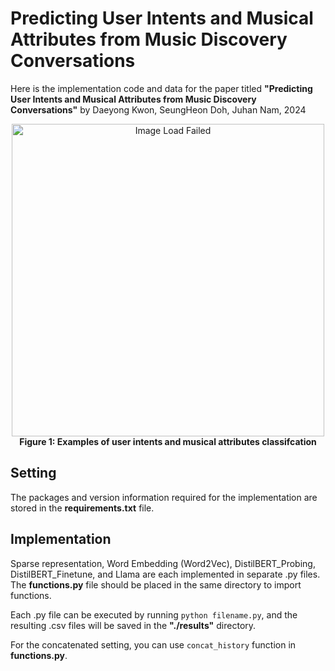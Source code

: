 # Predicting User Intents and Musical Attributes from Music Discovery Conversations

Here is the implementation code and data for the paper titled **"Predicting User Intents and Musical Attributes from Music Discovery Conversations"** by Daeyong Kwon, SeungHeon Doh, Juhan Nam, 2024

<p align="center">
  <img src="https://github.com/user-attachments/assets/a8bfb1dc-856b-4f85-82dd-510cddcc2aeb" alt="Image Load Failed" width="500"/>
  <br>
  <b>Figure 1: Examples of user intents and musical attributes classifcation</b>
</p>

## Setting

The packages and version information required for the implementation are stored in the **requirements.txt** file.

## Implementation

Sparse representation, Word Embedding (Word2Vec), DistilBERT_Probing, DistilBERT_Finetune, and Llama are each implemented in separate .py files. The **functions.py** file should be placed in the same directory to import functions.

Each .py file can be executed by running ```python filename.py```, and the resulting .csv files will be saved in the **"./results"** directory.

For the concatenated setting, you can use ```concat_history``` function in **functions.py**.
